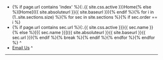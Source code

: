  - {% if page.url contains 'index' %}{:.{{ site.css.active }}}Home{% else %}[Home]({{ site.absoluteurl }}{{ site.baseurl }}){% endif %}{% for i in (1..site.sections.size) %}{% for sec in site.sections %}{% if sec.order == i %}
 - {% if page.url contains sec.url %}{:.{{ site.css.active }}}{{ sec.name }}{% else %}[{{ sec.name }}]({{ site.absoluteurl }}{{ site.baseurl }}{{ sec.url }}){% endif %}{% break %}{% endif %}{% endfor %}{% endfor %}
^
 - [Email Us](mailto:gdavis@teletekinc.com)
^
* * *
